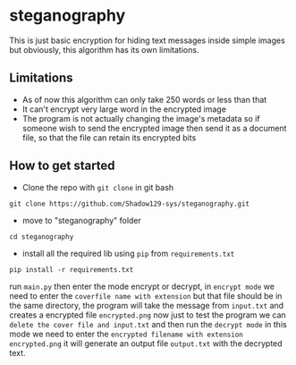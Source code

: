 # steganography
This is just basic encryption for hiding text messages inside simple images but obviously, this algorithm has its own limitations. 

## Limitations
* As of now this algorithm can only take 250 words or less than that
* It can't encrypt very large word in the encrypted image
* The program is not actually changing the image's metadata so if someone wish to send the encrypted image then send it as a document file, so that the file can retain its encrypted bits

## How to get started
* Clone the repo with `git clone` in git bash
```gitbash
git clone https://github.com/Shadow129-sys/steganography.git
```
* move to "steganography" folder
```gitbash
cd steganography
```
* install all the required lib using `pip` from `requirements.txt`
```gitbash
pip install -r requirements.txt
```
run `main.py` then enter the mode encrypt or decrypt, in `encrypt mode` we need to enter the `coverfile name with extension` but that file should be in the same directory, the program will take the message from `input.txt` and creates a encrypted file `encrypted.png` now just to test the program we can `delete the cover file and input.txt` and then run the `decrypt mode` in this mode we need to enter the `encrypted filename with extension encrypted.png` it will generate an output file `output.txt` with the decrypted text.
